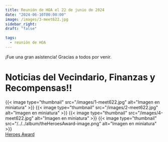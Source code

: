 ```yaml
---
title: Reunión de HOA el 22 de junio de 2024
date: "2024-06-10T00:00:00"
image: /images/3-meet622.jpg
sidebar_right:
draft: "false"

tags:
  - reunión de HOA
---
```

¡Fue una gran asistencia! Gracias a todos por venir.

# Noticias del Vecindario, Finanzas y Recompensas!!


{{< image type="thumbnail" src="/images/1-meet622.jpg" alt="Imagen en miniatura" >}}
{{< image type="thumbnail" src="/images/2-meet622.jpg" alt="Imagen en miniatura" >}}
{{< image type="thumbnail" src="/images/4-meet622.jpg" alt="Imagen en miniatura" >}}
{{< image type="thumbnail" src="/../../album/theHeroesAward-image.png" alt="Imagen en miniatura" >}}&nbsp;&nbsp;&nbsp;<br>
[Heroes Award](/album/theHeroesAward.pdf)
